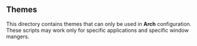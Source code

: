 ## Themes

This directory contains themes that can only be used in **Arch** configuration. These scripts may work only for specific applications and specific window mangers.
